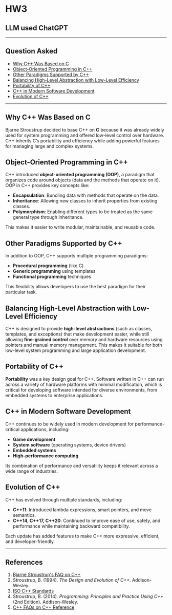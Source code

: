 # HW3
## LLM used ChatGPT
---
## Question Asked
- [Why C++ Was Based on C](#why-c-was-based-on-c)
- [Object-Oriented Programming in C++](#object-oriented-programming-in-c)
- [Other Paradigms Supported by C++](#other-paradigms-supported-by-c)
- [Balancing High-Level Abstraction with Low-Level Efficiency](#balancing-high-level-abstraction-with-low-level-efficiency)
- [Portability of C++](#portability-of-c)
- [C++ in Modern Software Development](#c-in-modern-software-development)
- [Evolution of C++](#evolution-of-c)

---

## Why C++ Was Based on C
Bjarne Stroustrup decided to base C++ on **C** because it was already widely used for system programming and offered low-level control over hardware. C++ inherits C’s portability and efficiency while adding powerful features for managing large and complex systems.

## Object-Oriented Programming in C++
C++ introduced **object-oriented programming (OOP)**, a paradigm that organizes code around objects (data and the methods that operate on it). OOP in C++ provides key concepts like:
- **Encapsulation**: Bundling data with methods that operate on the data.
- **Inheritance**: Allowing new classes to inherit properties from existing classes.
- **Polymorphism**: Enabling different types to be treated as the same general type through inheritance.

This makes it easier to write modular, maintainable, and reusable code.

## Other Paradigms Supported by C++
In addition to OOP, C++ supports multiple programming paradigms:
- **Procedural programming** (like C)
- **Generic programming** using templates
- **Functional programming** techniques

This flexibility allows developers to use the best paradigm for their particular task.

## Balancing High-Level Abstraction with Low-Level Efficiency
C++ is designed to provide **high-level abstractions** (such as classes, templates, and exceptions) that make development easier, while still allowing **fine-grained control** over memory and hardware resources using pointers and manual memory management. This makes it suitable for both low-level system programming and large application development.

## Portability of C++
**Portability** was a key design goal for C++. Software written in C++ can run across a variety of hardware platforms with minimal modification, which is critical for developing software intended for diverse environments, from embedded systems to enterprise applications.

## C++ in Modern Software Development
C++ continues to be widely used in modern development for performance-critical applications, including:
- **Game development**
- **System software** (operating systems, device drivers)
- **Embedded systems**
- **High-performance computing**

Its combination of performance and versatility keeps it relevant across a wide range of industries.

## Evolution of C++
C++ has evolved through multiple standards, including:
- **C++11**: Introduced lambda expressions, smart pointers, and move semantics.
- **C++14, C++17, C++20**: Continued to improve ease of use, safety, and performance while maintaining backward compatibility.

Each update has added features to make C++ more expressive, efficient, and developer-friendly.

---

## References
1. [Bjarne Stroustrup's FAQ on C++](https://www.stroustrup.com/bs_faq.html)
2. Stroustrup, B. (1994). *The Design and Evolution of C++*. Addison-Wesley.
3. [ISO C++ Standards](https://isocpp.org/std/the-standard)
4. Stroustrup, B. (2014). *Programming: Principles and Practice Using C++* (2nd Edition). Addison-Wesley.
5. [C++ FAQs on C++ Reference](https://en.cppreference.com/w/cpp/faq)
